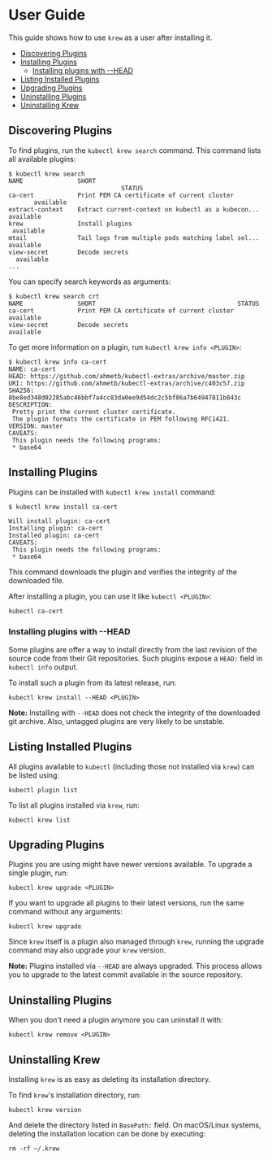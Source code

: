 # User Guide

This guide shows how to use `krew` as a user after installing it.

<!-- TOC depthFrom:2 -->

- [Discovering Plugins](#discovering-plugins)
- [Installing Plugins](#installing-plugins)
    - [Installing plugins with --HEAD](#installing-plugins-with---head)
- [Listing Installed Plugins](#listing-installed-plugins)
- [Upgrading Plugins](#upgrading-plugins)
- [Uninstalling Plugins](#uninstalling-plugins)
- [Uninstalling Krew](#uninstalling-krew)

<!-- /TOC -->

## Discovering Plugins

To find plugins, run the `kubectl krew search` command. This command lists all
available plugins:

```text
$ kubectl krew search
NAME               SHORT                                              STATUS
ca-cert            Print PEM CA certificate of current cluster        available
extract-context    Extract current-context on kubectl as a kubecon... available
krew               Install plugins                                    available
mtail              Tail logs from multiple pods matching label sel... available
view-secret        Decode secrets                                     available
...
```

You can specify search keywords as arguments:

```text
$ kubectl krew search crt
NAME               SHORT                                       STATUS
ca-cert            Print PEM CA certificate of current cluster available
view-secret        Decode secrets                              available
```

To get more information on a plugin, run `kubectl krew info <PLUGIN>`:

```text
$ kubectl krew info ca-cert
NAME: ca-cert
HEAD: https://github.com/ahmetb/kubectl-extras/archive/master.zip
URI: https://github.com/ahmetb/kubectl-extras/archive/c403c57.zip
SHA256: 8be8ed348d02285abc46bbf7a4cc83da0ee9d54dc2c5bf86a7b64947811b843c
DESCRIPTION:
 Pretty print the current cluster certificate.
 The plugin formats the certificate in PEM following RFC1421.
VERSION: master
CAVEATS:
 This plugin needs the following programs:
 * base64
```

## Installing Plugins

Plugins can be installed with `kubectl krew install` command:

```text
$ kubectl krew install ca-cert

Will install plugin: ca-cert
Installing plugin: ca-cert
Installed plugin: ca-cert
CAVEATS:
 This plugin needs the following programs:
 * base64
```

This command downloads the plugin and verifies the integrity of the downloaded
file.

After installing a plugin, you can use it like `kubectl <PLUGIN>`:

```sh
kubectl ca-cert
```

### Installing plugins with --HEAD

Some plugins are offer a way to install directly from the last revision of the
source code from their Git repositories. Such plugins expose a `HEAD:` field in
`kubectl info` output.

To install such a plugin from its latest release, run:

    kubectl krew install --HEAD <PLUGIN>

**Note:** Installing with `--HEAD` does not check the integrity of the
downloaded git archive. Also, untagged plugins are very likely to be unstable.

## Listing Installed Plugins

All plugins available to `kubectl` (including those not installed via `krew`) can
be listed using:

    kubectl plugin list

To list all plugins installed via `krew`, run:

    kubectl krew list

## Upgrading Plugins

Plugins you are using might have newer versions available. To upgrade a single
plugin, run:

    kubectl krew upgrade <PLUGIN>

If you want to upgrade all plugins to their latest versions, run the same command
without any arguments:

    kubectl krew upgrade

Since `krew` itself is a plugin also managed through `krew`, running the upgrade
command may also upgrade your `krew` version.

**Note:** Plugins installed via `--HEAD` are always upgraded. This process
allows you to upgrade to the latest commit available in the source repository.

## Uninstalling Plugins

When you don't need a plugin anymore you can uninstall it with:

    kubectl krew remove <PLUGIN>

## Uninstalling Krew

Installing `krew` is as easy as deleting its installation directory.

To find `krew`'s installation directory, run:

    kubectl krew version

And delete the directory listed in `BasePath:` field. On macOS/Linux systems,
deleting the installation location can be done by executing:

    rm -rf ~/.krew
